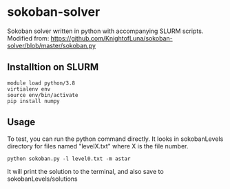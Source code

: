 # sokoban-solver
Sokoban solver written in python with accompanying SLURM scripts. Modified from: https://github.com/KnightofLuna/sokoban-solver/blob/master/sokoban.py


## Installtion on SLURM

```
module load python/3.8
virtialenv env
source env/bin/activate
pip install numpy
```

## Usage

To test, you can run the python command directly. It looks in sokobanLevels directory for files named "levelX.txt" where X is the file number. 

```
python sokoban.py -l level0.txt -m astar

```

It will print the solution to the terminal, and also save to sokobanLevels/solutions
